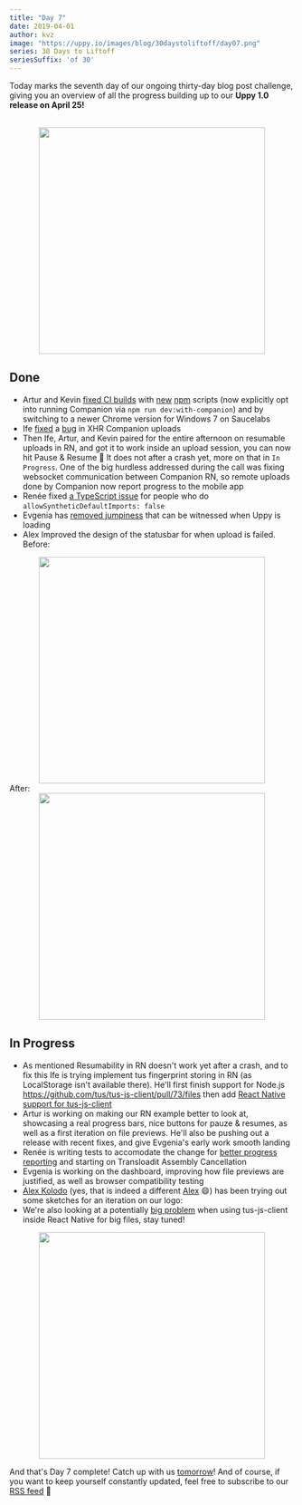 ```yaml
---
title: "Day 7"
date: 2019-04-01
author: kvz
image: "https://uppy.io/images/blog/30daystoliftoff/day07.png"
series: 30 Days to Liftoff
seriesSuffix: 'of 30'
---
```


Today marks the seventh day of our ongoing thirty-day blog post challenge, giving you an overview of all the progress building up to our **Uppy 1.0 release on April 25!** 

<!--more-->

<center><br /><img width="400" src="/images/blog/30daystoliftoff/day07.png"><br /></center>

## Done

- Artur and Kevin [fixed CI builds](https://github.com/transloadit/uppy/commit/130b79076c4cee54f1d6045f7ff359d1f46a9c72) with [new](https://github.com/transloadit/uppy/commit/5f4f1cf17e23c195d4a3907d7bb94599ec882ae6) [npm](https://github.com/transloadit/uppy/commit/f0ca917a1e238e672540fd1a605c2dee8a81b195) scripts (now explicitly opt into running Companion via `npm run dev:with-companion`) and by switching to a newer Chrome version for Windows 7 on Saucelabs 
- Ife [fixed](https://github.com/transloadit/uppy/commit/c1abfea33d0c3e80809814c1048b156028c8fcf9) a [bug](https://github.com/transloadit/uppy/issues/1390) in XHR Companion uploads 
- Then Ife, Artur, and Kevin paired for the entire afternoon on resumable uploads in RN, and got it to work inside an upload session, you can now hit Pause & Resume :tada: It does not after a crash yet, more on that in `In Progress`. One of the big hurdless addressed during the call was fixing websocket communication between Companion RN, so remote uploads done by Companion now report progress to the mobile app
- Renée fixed [a TypeScript issue](https://github.com/transloadit/uppy/pull/1396) for people who do `allowSyntheticDefaultImports: false`
- Evgenia has [removed jumpiness](https://github.com/transloadit/uppy/pull/1383) that can be witnessed when Uppy is loading
- Alex Improved the design of the statusbar for when upload is failed. <br />
Before:<br />
<center><img width="400" src="/images/blog/30daystoliftoff/2019-04-liftoff-07a.png"></center>
After:<br />
<center><img width="400" src="/images/blog/30daystoliftoff/2019-04-liftoff-07b.png"></center>

## In Progress

- As mentioned Resumability in RN doesn't work yet after a crash, and to fix this Ife is trying implement tus fingerprint storing in RN (as LocalStorage isn't available there). He'll first finish support for Node.js https://github.com/tus/tus-js-client/pull/73/files then add [React Native support for tus-js-client](https://github.com/tus/tus-js-client#react-native-support)
- Artur is working on making our RN example better to look at, showcasing a real progress bars, nice buttons for pauze & resumes, as well as a first iteration on file previews. He'll also be pushing out a release with recent fixes, and give Evgenia's early work smooth landing
- Renée is writing tests to accomodate the change for [better progress reporting](https://github.com/transloadit/uppy/pull/1376) and starting on Transloadit Assembly Cancellation
- Evgenia is working on the dashboard, improving how file previews are justified, as well as browser compatibility testing
- [Alex Kolodo](https://github.com/alexkolodko) (yes, that is indeed a different [Alex](https://github.com/nqst) :smile:) has been trying out some sketches for an iteration on our logo:
- We're also looking at a potentially [big problem](https://github.com/tus/tus-js-client/issues/146) when using tus-js-client inside React Native for big files, stay tuned!

<center><img width="400" src="/images/blog/30daystoliftoff/2019-04-liftoff-07c.png"></center>

And that's Day 7 complete! Catch up with us [tomorrow](/blog/2019/03/liftoff-05/)! And of course, if you want to keep yourself constantly updated, feel free to subscribe to our [RSS feed](https://uppy.io/atom.xml) :rocket:
